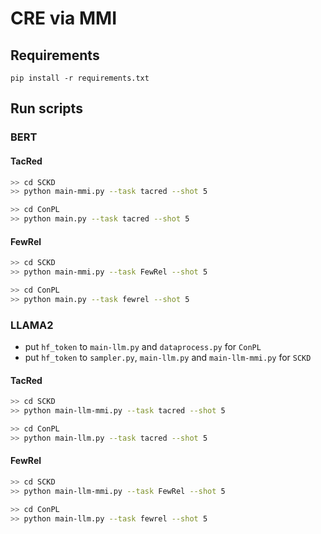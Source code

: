 # CRE via MMI

## Requirements
```
pip install -r requirements.txt
```

## Run scripts
### BERT
#### TacRed

```bash
>> cd SCKD
>> python main-mmi.py --task tacred --shot 5 
```

```bash
>> cd ConPL
>> python main.py --task tacred --shot 5  
```

#### FewRel

```bash
>> cd SCKD
>> python main-mmi.py --task FewRel --shot 5 
```

```bash
>> cd ConPL
>> python main.py --task fewrel --shot 5  
```
### LLAMA2
* put `hf_token` to `main-llm.py` and `dataprocess.py` for `ConPL`
* put `hf_token` to `sampler.py`, `main-llm.py` and `main-llm-mmi.py` for `SCKD`
#### TacRed
```bash
>> cd SCKD
>> python main-llm-mmi.py --task tacred --shot 5 
```

```bash
>> cd ConPL
>> python main-llm.py --task tacred --shot 5  
```

#### FewRel
```bash
>> cd SCKD
>> python main-llm-mmi.py --task FewRel --shot 5 
```

```bash
>> cd ConPL
>> python main-llm.py --task fewrel --shot 5  
```

